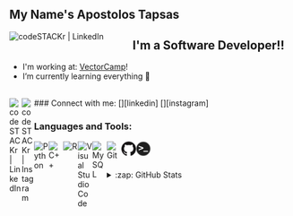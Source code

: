 ## My Name's Apostolos Tapsas 
[<img align="left" alt="codeSTACKr | LinkedIn" width="220px" src="https://user-images.githubusercontent.com/39501690/147421528-ee295a49-cbc4-49ce-86db-5ede2b08eadf.png" />][linkedin]

## I'm a Software Developer!!

-  I'm working at: [VectorCamp][vectorcamp]!
-  I’m currently learning everything 🤣

<br />
### Connect with me:
[<img align="left" alt="codeSTACKr | LinkedIn" width="22px" src="https://cdn.jsdelivr.net/npm/simple-icons@v3/icons/linkedin.svg" />][linkedin]
[<img align="left" alt="codeSTACKr | Instagram" width="22px" src="https://cdn.jsdelivr.net/npm/simple-icons@v3/icons/instagram.svg" />][instagram]

<br />

### Languages and Tools:
[<img align="left" alt="Python" width="26px" src="https://cdn.jsdelivr.net/npm/simple-icons@3.13.0/icons/python.svg" />][python]
[<img align="left" alt="C++" width="26px" src="https://cdn.jsdelivr.net/npm/simple-icons@3.13.0/icons/cplusplus.svg" />][cpp]
[<img align="left" alt="R" width="26px" src="https://cdn.jsdelivr.net/npm/simple-icons@3.13.0/icons/r.svg" />][Rpp]
[<img align="left" alt="Visual Studio Code" width="26px" src="https://cdn.jsdelivr.net/npm/simple-icons@3.13.0/icons/visualstudio.svg" />][vscode]
[<img align="left" alt="MySQL" width="26px" src="https://cdn.jsdelivr.net/npm/simple-icons@3.13.0/icons/mysql.svg" />][msql]
[<img align="left" alt="Git" width="26px" src="https://cdn.jsdelivr.net/npm/simple-icons@3.13.0/icons/git.svg" />][git]
[<img align="left" alt="GitHub" width="26px" src="https://raw.githubusercontent.com/github/explore/78df643247d429f6cc873026c0622819ad797942/topics/github/github.png" />][github]
[<img align="left" alt="Terminal" width="26px" src="https://raw.githubusercontent.com/github/explore/80688e429a7d4ef2fca1e82350fe8e3517d3494d/topics/terminal/terminal.png" />][bash]

<br />
<br />
<br />


<details>
  <summary>:zap: GitHub Stats</summary>

  <img align="left" alt="Apostolos's GitHub Stats" src="https://github-readme-stats.vercel.app/api?username=Apostolos00tapsas&show_icons=true&theme=dracula" />

</details>

[vectorcamp]: https://github.com/VectorCamp
[twitter]: https://twitter.com/paul_tapsas
[instagram]: https://www.instagram.com/tolis_tps/
[linkedin]: https://www.linkedin.com/in/apostolos-tapsas-6ba4a6b0/
[vscode]: https://vscode.dev/
[git]: https://git-scm.com/book/en/v2
[github]: https://github.com/
[python]: https://www.python.org/
[cpp]: https://isocpp.org/get-started
[Rpp]: https://www.r-project.org/
[msql]: https://www.mysql.com/
[bash]: https://ubuntu.com/tutorials/command-line-for-beginners#1-overview
